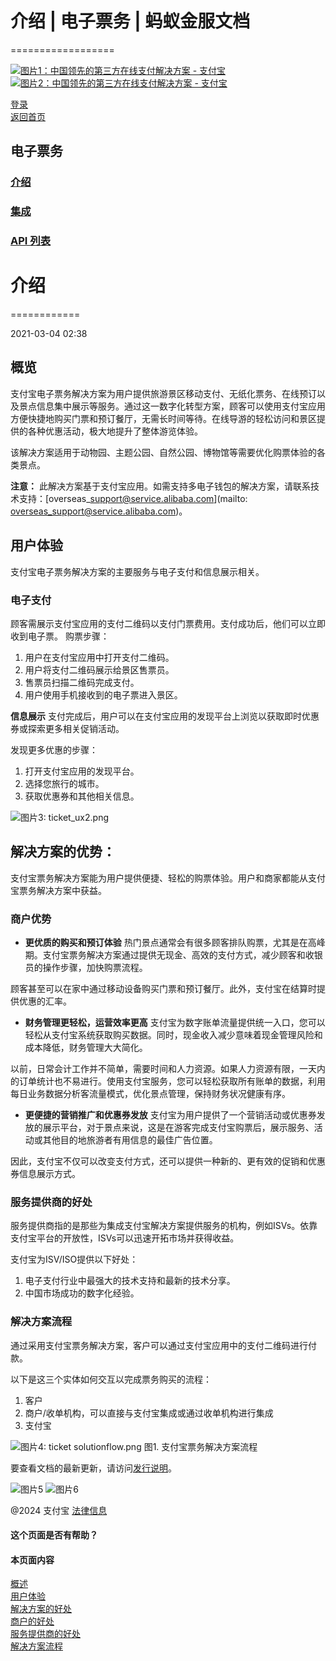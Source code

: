 # 介绍 | 电子票务 | 蚂蚁金服文档
==================

[![图片1：中国领先的第三方在线支付解决方案 - 支付宝](https://ac.alipay.com/storage/2024/3/26/d66c43c0-440d-4c97-9976-f2028a2c8c5e.svg)](/docs/)
[![图片2：中国领先的第三方在线支付解决方案 - 支付宝](https://ac.alipay.com/storage/2024/3/26/a48bd336-aea0-4f16-bf83-616eacbb4434.svg)](/docs/)

[登录](https://global.alipay.com/ilogin/account_login.htm?goto=https%3A%2F%2Fglobal.alipay.com%2Fdocs%2Fac%2Ftickets%2Fticketintroduction)  
[返回首页](../../)

## 电子票务
### [介绍](/docs/ac/tickets/ticketintroduction)  
### [集成](/docs/ac/tickets/ticketintegration)  
### [API 列表](/docs/ac/tickets/ticketapi)  

# 介绍
============

2021-03-04 02:38

## 概览
支付宝电子票务解决方案为用户提供旅游景区移动支付、无纸化票务、在线预订以及景点信息集中展示等服务。通过这一数字化转型方案，顾客可以使用支付宝应用方便快捷地购买门票和预订餐厅，无需长时间等待。在线导游的轻松访问和景区提供的各种优惠活动，极大地提升了整体游览体验。

该解决方案适用于动物园、主题公园、自然公园、博物馆等需要优化购票体验的各类景点。

**注意：**
此解决方案基于支付宝应用。如需支持多电子钱包的解决方案，请联系技术支持：[overseas\_support@service.alibaba.com](mailto: overseas_support@service.alibaba.com)。

## 用户体验
支付宝电子票务解决方案的主要服务与电子支付和信息展示相关。

### **电子支付**
顾客需展示支付宝应用的支付二维码以支付门票费用。支付成功后，他们可以立即收到电子票。
购票步骤：
1. 用户在支付宝应用中打开支付二维码。
2. 用户将支付二维码展示给景区售票员。
3. 售票员扫描二维码完成支付。
4. 用户使用手机接收到的电子票进入景区。

**信息展示**
支付完成后，用户可以在支付宝应用的发现平台上浏览以获取即时优惠券或探索更多相关促销活动。

发现更多优惠的步骤：
1. 打开支付宝应用的发现平台。
2. 选择您旅行的城市。
3. 获取优惠券和其他相关信息。

![图片3: ticket_ux2.png](https://cdn.nlark.com/yuque/0/2020/png/561635/1587541817914-ac0a4ccb-148f-4a82-8df2-11c35dff4fb2.png)

解决方案的优势：
-----------------
支付宝票务解决方案能为用户提供便捷、轻松的购票体验。用户和商家都能从支付宝票务解决方案中获益。
### 商户优势  
*   **更优质的购买和预订体验**
热门景点通常会有很多顾客排队购票，尤其是在高峰期。支付宝票务解决方案通过提供无现金、高效的支付方式，减少顾客和收银员的操作步骤，加快购票流程。

顾客甚至可以在家中通过移动设备购买门票和预订餐厅。此外，支付宝在结算时提供优惠的汇率。

*   **财务管理更轻松，运营效率更高**
支付宝为数字账单流量提供统一入口，您可以轻松从支付宝系统获取购买数据。同时，现金收入减少意味着现金管理风险和成本降低，财务管理大大简化。

以前，日常会计工作并不简单，需要时间和人力资源。如果人力资源有限，一天内的订单统计也不易进行。使用支付宝服务，您可以轻松获取所有账单的数据，利用每日业务数据分析客流量模式，优化景点管理，保持财务状况健康有序。

*   **更便捷的营销推广和优惠券发放**
支付宝为用户提供了一个营销活动或优惠券发放的展示平台，对于景点来说，这是在游客完成支付宝购票后，展示服务、活动或其他目的地旅游者有用信息的最佳广告位置。

因此，支付宝不仅可以改变支付方式，还可以提供一种新的、更有效的促销和优惠券信息展示方式。
### 服务提供商的好处
服务提供商指的是那些为集成支付宝解决方案提供服务的机构，例如ISVs。依靠支付宝平台的开放性，ISVs可以迅速开拓市场并获得收益。

支付宝为ISV/ISO提供以下好处：
1. 电子支付行业中最强大的技术支持和最新的技术分享。
2. 中国市场成功的数字化经验。

### 解决方案流程
通过采用支付宝票务解决方案，客户可以通过支付宝应用中的支付二维码进行付款。

以下是这三个实体如何交互以完成票务购买的流程：
1. 客户
2. 商户/收单机构，可以直接与支付宝集成或通过收单机构进行集成
3. 支付宝

![图片4: ticket solutionflow.png](https://cdn.nlark.com/yuque/0/2020/png/561635/1587541818027-c0808711-6b25-4ec0-b939-724b2c3fdb56.png)
图1. 支付宝票务解决方案流程

要查看文档的最新更新，请访问[发行说明](https://global.alipay.com/docs/releasenotes)。

![图片5](https://ac.alipay.com/storage/2021/5/20/19b2c126-9442-4f16-8f20-e539b1db482a.png) ![图片6](https://ac.alipay.com/storage/2021/5/20/e9f3f154-dbf0-455f-89f0-b3d4e0c14481.png)

@2024 支付宝 [法律信息](https://global.alipay.com/docs/ac/platform/membership)

#### 这个页面是否有帮助？
#### 本页面内容
[概述](#ppzgZ "概述")  
[用户体验](#3fda4231 "用户体验")  
[解决方案的好处](#836e469e "解决方案的好处")  
[商户的好处](#26888d97 "商户的好处")  
[服务提供商的好处](#d71957fd "服务提供商的好处")  
[解决方案流程](#bbc3140d "解决方案流程")